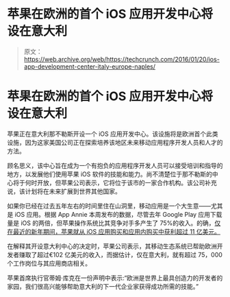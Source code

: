 # 苹果在欧洲的首个 iOS 应用开发中心将设在意大利 

> 原文：<https://web.archive.org/web/https://techcrunch.com/2016/01/20/ios-app-development-center-italy-europe-naples/>

# 苹果在欧洲的首个 iOS 应用开发中心将设在意大利

苹果正在意大利那不勒斯开设一个 iOS 应用开发中心。该设施将是欧洲首个此类设施，因为这家美国公司正在探索培养该地区未来移动应用程序开发人员和人才的方法。

顾名思义，该中心旨在成为一个有抱负的应用程序开发人员可以接受培训和指导的地方，以发展他们使用苹果 iOS 软件的技能和能力。尚不清楚位于那不勒斯的中心将于何时开放，但苹果公司表示，它将位于该市的一家合作机构。该公司补充说，该计划将在未来扩展到世界其他国家。

如果你已经在过去五年左右的时间里住在山洞里，移动应用是一个大生意——尤其是 iOS 应用。根据 App Annie 本周发布的数据，尽管去年 Google Play 应用下载量是 iOS 的两倍，但苹果操作系统比其竞争对手多产生了 75%的收入。的确，[仅在最近的新年期间，苹果就从 iOS 应用购买和应用内购买中获利超过 11 亿美元。](https://web.archive.org/web/20221209004944/https://beta.techcrunch.com/2016/01/06/apples-record-breaking-holiday-season-saw-over-1-1-billion-in-app-store-sales/)

在解释其开设意大利中心的决定时，苹果公司表示，其移动生态系统已帮助欧洲开发者赚取了超过€102 亿美元的收入，而据估计，仅在意大利，就有超过 75，000 个工作岗位与其应用商店相关。

苹果首席执行官蒂姆·库克在一份声明中表示:“欧洲是世界上最具创造力的开发者的家园，我们很高兴能够帮助意大利的下一代企业家获得成功所需的技能。”